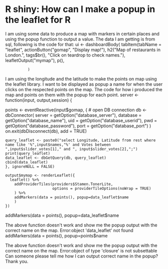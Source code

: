 
# R shiny: How can I make a popup in the leaflet for R

I am using some data to produce a map with markers in certain places and using the popup function to output a value.
The data I am getting is from sql, following is the code for that:
ui <- dashboardBody(
      tabItem(tabName = "leaflet",
              actionButton("gomap", "Display map!"),
              h2("Map of restaurants in London.", tags$br(), "Click on teardrop to check names."),
              leafletOutput("mymap"),
              p(),

              )

I am using the longitude and the latitude to make the points on map using the leaflet library.
I want to be displayed as popup a name for when the user clicks on the respected points on the map.
The code for how i produced the map and points on them with the popup for each point.
server <- function(input, output,session) {

points <- eventReactive(input$gomap, {
    # open DB connection
    db <- dbConnector(
      server   = getOption("database_server"),
      database = getOption("database_name"),
      uid      = getOption("database_userid"),
      pwd      = getOption("database_password"),
      port     = getOption("database_port")
    )
    on.exit(dbDisconnect(db), add = TRUE)
  
    query_leaflet <- paste0("select Longitude, Latitude from rest where name like '%",input$names,"%' and Votes between ",input$slider_votes[1]," and ", input$slider_votes[2],";")
    print(query_leaflet)
    data_leaflet <- dbGetQuery(db, query_leaflet)
    cbind(data_leaflet)
    }, ignoreNULL = FALSE)
    
    output$mymap <- renderLeaflet({
      leaflet() %>%
        addProviderTiles(providers$Stamen.TonerLite,
                         options = providerTileOptions(noWrap = TRUE)
        ) %>%
        addMarkers(data = points(), popup=data_leaflet$name
        )
    })

addMarkers(data = points(), popup=data_leaflet$name

The above function doesn't work and show me the popup output with the correct name on the map.
Error:object 'data_leaflet' not found
addMarkers(data = points(), popup=points$name

The above function doesn't work and show me the popup output with the correct name on the map.
Error:object of type 'closure' is not subsettable
Can someone please tell me how I can output correct name in the popup?
Thank you.

        